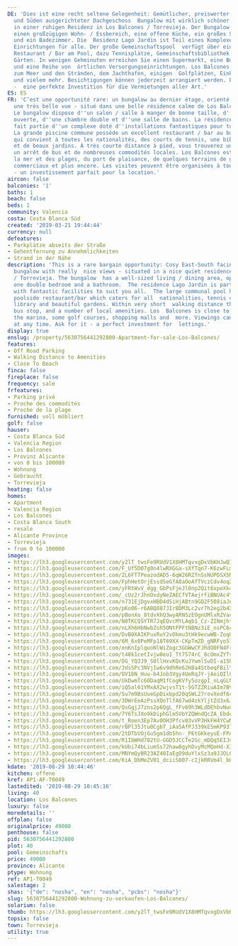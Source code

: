 ```yaml
---
DE: 'Dies ist eine recht seltene Gelegenheit: Gemütlicher, preiswerter - nach Osten
  und Süden ausgerichteter Dachgeschoss  Bungalow mit wirklich schöner Aussicht -
  in einer ruhigen Residenz in Los Balcones / Torrevieja. Der Bungalow verfügt  über
  einen großzügigen Wohn- / Essbereich, eine offene Küche, ein großes Schlafzimmer
  und ein Badezimmer. Die  Residenz Lago Jardin ist Teil eines Komplexes mit fantastischen
  Einrichtungen für alle. Der große Gemeinschaftspool  verfügt über ein ausgezeichnetes
  Restaurant / Bar am Pool, dazu Tennisplätze, Gemeinschaftsbibliothek und  wunderschöne
  Gärten. In wenigen Gehminuten erreichen Sie einen Supermarkt, eine Bushaltestelle
  und eine Reihe von  örtlichen Versorgungseinrichtungen. Los Balcones liegt nahe
  zum Meer und den Stränden, dem Jachthafen, einigen  Golfplätzen, Einkaufszentren
  und vielem mehr. Besichtigungen können jederzeit arrangiert werden. Fragen Sie danach
  -  eine perfekte Investition für die Vermietungen aller Art.'
ES: ES
FR: 'C’est une opportunité rare: un bungalow au dernier étage, orienté est-sud, offrant
  une très belle vue - situé dans une belle résidence calme de Los Balcones / Torrevieja.
  Le bungalow dispose d''un salon / salle à manger de bonne taille, d''une cuisine
  ouverte, d''une chambre double et d''une salle de bains. La résidence Lago Jardin
  fait partie d''un complexe doté d''installations fantastiques pour tous les goûts.
  La grande piscine commune possède un excellent restaurant / bar au bord de la piscine
  qui convient à toutes les nationalités, des courts de tennis, une bibliothèque commune
  et de beaux jardins. À très courte distance à pied, vous trouverez un supermarché,
  un arrêt de bus et de nombreuses commodités locales. Los Balcones est proche de
  la mer et des plages, du port de plaisance, de quelques terrains de golf, de centres
  commerciaux et plus encore. Les visites peuvent être organisées à tout moment. Demandez-le
  - un investissement parfait pour la location.'
aircon: false
balconies: '1'
baths: 1
beach: false
beds: 1
community: Valencia
costa: Costa Blanca Süd
created: '2019-03-21 19:44:44'
currency: null
defeatures:
- Parkplätze abseits der Straße
- Gehentfernung zu Annehmlichkeiten
- Strand in der Nähe
description: 'This is a rare bargain opportunity: Cosy East-South facing top floor
  bungalow with really  nice views - situated in a nice quiet residence in Los Balcones
  / Torrevieja. The bungalow  has a well-sized living / dining area, open kitchen,
  one double bedroom and a bathroom.  The residence Lago Jardin is part of a complex
  with fantastic facilities to suit you all.  The large communal pool has an excellent
  poolside restaurant/bar which caters for all  nationalities, tennis courts, communal
  library and beautiful gardens. Within very short  walking distance there are supermarket,
  bus stop, and a number of local amenities. Los  Balcones is close to sea and beaches,
  the marina, some golf courses, shopping malls and  more. Viewings can be arranged
  at any time. Ask for it - a perfect investment for  lettings.'
display: true
enslug: /property/5630756441292800-Apartment-for-sale-Los-Balcones/
features:
- Off Road Parking
- Walking Distance to Amenities
- Close To Beach
finca: false
fireplace: false
frequency: sale
frfeatures:
- Parking privé
- Proche des commodités
- Proche de la plage
furnished: voll möbliert
golf: false
hauser:
- Costa Blanca Süd
- Valencia Region
- Los Balcones
- Provinz Alicante
- von 0 bis 100000
- Wohnung
- Gebraucht
- Torrevieja
heating: false
homes:
- Apartment
- Valencia Region
- Los Balcones
- Costa Blanca South
- resale
- Alicante Province
- Torrevieja
- from 0 to 100000
images:
- https://lh3.googleusercontent.com/y2lT_twsFe9RUdV1X8HMTqvxgDxVbKHJwQIarunbaVe3iXsI6qmIMNslqP1CP4AQL4QWYknL2L5x05QjfuZ_BA=w640-rj-e30-l100
- https://lh3.googleusercontent.com/F_Uf5D07g0n4lwRXGGa-sXfTqn7-K6zwFLmf9HbTzKbVjCrWpCkGRdBWoxJj_9-KJfLmZTeGLohDb2KSoQCN=w640-rj-e30-l100
- https://lh3.googleusercontent.com/ZL6FTTPeazodAD5-6qW26RZfnSsNUPDSX5MeoLUDz2QvsmLzGpuzVwCahEVBmk69QGU5W1S34ZRdo-yr4GZVUA=w640-rj-e30-l100
- https://lh3.googleusercontent.com/FphHetOrjEssdSeGfA8aOoAfTVczCdv4oq2QK14b5lcf9azelwuOba8ESq00ws32GU-OPCj0rGHaVq0xMjY=w640-rj-e30-l100
- https://lh3.googleusercontent.com/yFRtWvV_dgg_GbPsFjeJl0np2Qit6xpeXk4enoyVaVKVxNbAreXnRooNmwzxtF6nvPHsu0AfnrbD7WXnu_8Q=w640-rj-e30-l100
- https://lh3.googleusercontent.com/_cUz2rJhnOxdyNeZAECfVTAejrfiBNUAc4YDeB2voG7a67S260pk3QQTzR4VMJcQfdFQxTLetvZNU0LGS0Y5=w640-rj-e30-l100
- https://lh3.googleusercontent.com/n731EjDgvxHBD4dSiHjABtn9GD2F508iaJnjiW3E9C7rwjQAvSGDxOt3kcIl3BHf6WE-N_7UD3nz_WyE7vY=w640-rj-e30-l100
- https://lh3.googleusercontent.com/pKo06-r6ABQ887JIrBDM3Lc2vr7h2eg2b4XZi5GRNFUdqGJ9zvJOATLmytvWZnWy6UaSyIZsK7uvxTdQm1uY=w640-rj-e30-l100
- https://lh3.googleusercontent.com/pBonXo_8tdvXhQ3wyARNSzEOgnUMlxRZVac0Dk0NQoljeF_iLljlrFZITo4Wvi1MfKngMhmcqcAiRZP2g0Y=w640-rj-e30-l100
- https://lh3.googleusercontent.com/N0TKCQSYTR7JqEQvcMYLAqb1_Cz-ZINmjhtQgbAkcVwOhhGZUeWjgJGiHx-41kcW5PjIkySt064TKW-tyOOX=w640-rj-e30-l100
- https://lh3.googleusercontent.com/nLXh6HbNwbZoh5ONtFPFtNBNz3iE_nsPC6c4XsIr07I6B6heG5Sw0Y2yXD84JkP5k7R_npYcOYtGzM82qlQ=w640-rj-e30-l100
- https://lh3.googleusercontent.com/DvB0XAIKPuxRuY2vOkmu3tHk9ecwWB-ZoqU49psEx2lwdU7R_fR0Mtfo_wqmaLozN3JaemhFZzjfQZ3T87Ximw=w640-rj-e30-l100
- https://lh3.googleusercontent.com/6M_6x0PeMFp18T69XX-CKpTmZD_gNRFyo579uVhy0-UUUJIdPiuxbW-sxqTJdNT5pTUbj1EzyTzaUu-AGHN0=w640-rj-e30-l100
- https://lh3.googleusercontent.com/enKnIplquoNlWiZogc3GGWwCFJRdO0FN4FrhkG5GhqZeRJ2E9zLqDj91B1ABcHuXewhxz0H3QLIprZKEo-G6=w640-rj-e30-l100
- https://lh3.googleusercontent.com/t48k1cetIvjw8eu1_Tt7574rC_8cOmxZYTvEWEBHtj0eSWKIzHeRF3oQPN4hpkjgVD0Cmr_ki9tJSAiF7y9Ctw=w640-rj-e30-l100
- https://lh3.googleusercontent.com/DG_YQ3J9_S0llHxvKQcKuJYwmlSuDI-a15P2NBQGtwFiQk69GNQdcQ-eBF_sEVA9pishtnQSdXQbZ_OvVzCi=w640-rj-e30-l100
- https://lh3.googleusercontent.com/3dsSPc3NVjIw6v9dhRe62H8a4StbeqFBilYsBwuFetYPF3T9TXQsP6CVOOuei3Qr_yb1j4aYzf9GJo39X1Tj=w640-rj-e30-l100
- https://lh3.googleusercontent.com/OV1bN_Huu-b4Job3Vgy4UeRqJY-jAoiQIlCNrHjj0EXFuO8RiIoNwX2U7wavPyBakQuYH1Ero1kQyEKoNGw=w640-rj-e30-l100
- https://lh3.googleusercontent.com/UkDwmTc60DaqM1fCogKVfy5ozgpI_nLqGLNMfRiR3tjpUiOeNb6M3dNXssJHxfll91e1gqwGsMX1Xn-Q-l8=w640-rj-e30-l100
- https://lh3.googleusercontent.com/iQ5al61YMxAX2wjvsT1t-5GTZZRiuAIm7BVDjLw2QNRkId0Ar1v6EGqH9SlxPDdKVimTklL_E0eBawPrJYri=w640-rj-e30-l100
- https://lh3.googleusercontent.com/Su7m9BsUueGpDixbpd20qSWL27rovXedf6cPaLCTnZmGDDbfdvBnEMuve7_cMmZ4Ki1DzMODJXDmM6T248uv-A=w640-rj-e30-l100
- https://lh3.googleusercontent.com/3DWrEeAzPssXQoTlfA67wd4zkYljtZd3x6JP0_JNLi84uyC_Hjha7thxcSATQZWvDHPB-tlkrc9X5-yA_p0=w640-rj-e30-l100
- https://lh3.googleusercontent.com/QsGgjJ7zns2p6QgL_fFv69h3WLdDEhbvNunbfNR7s_NFE934XaEsih4FxvASN0OPyuq21oaUsQY7Wyzqtg-i=w640-rj-e30-l100
- https://lh3.googleusercontent.com/7Y6TsJXo9kDiphGlm5VbYZQWndQcZA_Ebde-Y1UdOLm2NlzJ6-nLHErnYwYItdp7pzU3FOBXjaiyttRpKH8_=w640-rj-e30-l100
- https://lh3.googleusercontent.com/t_Roen3Ep7Av0OH3Pfcv03vVP3HkFH4YCwM7NlMl7oXy8NXtcm96t1YUXas4UF62zqbTHJOcGrcQgzPmHaQZ=w640-rj-e30-l100
- https://lh3.googleusercontent.com/rBPl35Jtu0CgbT_iAa5AfPJ339kE5mKP937WVljGV4ocXPt8j5N7hU3z7eMw18-LMwqn4I0IoyHCWCU7k8N2lw=w640-rj-e30-l100
- https://lh3.googleusercontent.com/2tDTbVOjGu5gm1db5hn-_P6tGKkeyuE-FPA6RuCuFhEXLUNPBrKuL_QZ9BVjZ96baKGgeZVljUqkPk6R-NdgmQ=w640-rj-e30-l100
- https://lh3.googleusercontent.com/R1IbWHd782tU-GGD5JCCTe2Gc_mDQq5EIJu7DmchQ4dgzyQVLnWA2mH9BGVodosO2xgouZgIU7SfeAs_gms=w640-rj-e30-l100
- https://lh3.googleusercontent.com/kUbi74bLiumSs72haw8gyhDvyMcMQoHd-X3YJXhSDPcJw00ahIQcLm-MM3NBlDTLTnGYkzEb5szOqnCNIjuA=w640-rj-e30-l100
- https://lh3.googleusercontent.com/MNYmQyBR23AZ40IaEgO9duYlxSz3a9JJOLGaX6cyyXdU5w544p6rw_-k50dB-Isl-gzO_ZmTn5Qw2GR2lxOnHQ=w640-rj-e30-l100
- https://lh3.googleusercontent.com/KiA_DbMeZV01_dciiS007-cIjkRRVm4l_bHJeamnHYNqqyVp9KsEI7QRfp7msRs9gKF_rY0RDv7iTHj7XIt_fA=w640-rj-e30-l100
kdate: '2019-08-29 10:44:46'
kitchen: offene
kref: AP1-AF-T0049
lastedited: '2019-08-29 10:45:16'
living: 40
location: Los Balcones
luxury: false
moredetails: ''
offplan: false
originalprice: 49000
penthouse: false
pid: 5630756441292800
plot: 40
pool: Gemeinschafts
price: 49000
province: Alicante
ptype: Wohnung
ref: AP1-T0049
salestage: 2
shas: '{"de": "nosha", "en": "nosha", "pcbs": "nosha"}'
slug: 5630756441292800-Wohnung-zu-verkaufen-Los-Balcones/
solarium: false
thumb: https://lh3.googleusercontent.com/y2lT_twsFe9RUdV1X8HMTqvxgDxVbKHJwQIarunbaVe3iXsI6qmIMNslqP1CP4AQL4QWYknL2L5x05QjfuZ_BA=w400-h240-n-rj-e30-l100
topsix: false
town: Torrevieja
utility: true
---
```

